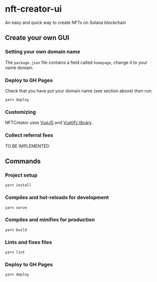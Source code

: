# nft-creator-ui

An easy and quick way to create NFTs on Solana blockchain

## Create your own GUI

### Setting your own domain name

The `package.json` file contains a field called `homepage`, change it to your name domain.

### Deploy to GH Pages
Check that you have put your domain name (see section above) then run:
```
yarn deploy
```

### Customizing

NFTCreator uses [VueJS](https://vuejs.org/) and [Vuetify library](https://vuetifyjs.com/). 

### Collect referral fees

TO BE IMPLEMENTED

## Commands

### Project setup
```
yarn install
```

### Compiles and hot-reloads for development
```
yarn serve
```

### Compiles and minifies for production
```
yarn build
```

### Lints and fixes files
```
yarn lint
```

### Deploy to GH Pages
```
yarn deploy
```

